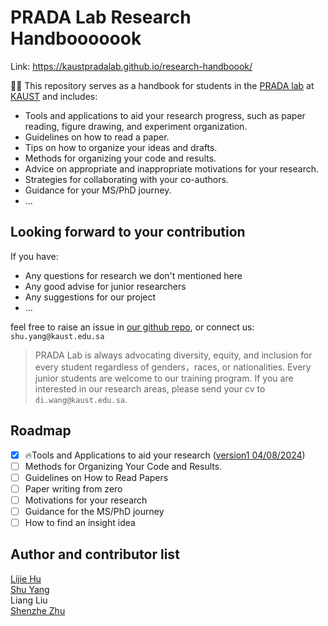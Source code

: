 # PRADA Lab Research Handbooooook
Link: <https://kaustpradalab.github.io/research-handboook/>

👋🏼 This repository serves as a handbook for students in the [PRADA lab](https://pradalab1.github.io/) at [KAUST](https://www.kaust.edu.sa/en/) and includes:
* Tools and applications to aid your research progress, such as paper reading, figure drawing, and experiment organization.
* Guidelines on how to read a paper.
* Tips on how to organize your ideas and drafts.
* Methods for organizing your code and results.
* Advice on appropriate and inappropriate motivations for your research.
* Strategies for collaborating with your co-authors.
* Guidance for your MS/PhD journey.
* ...

## Looking forward to your contribution
If you have:
* Any questions for research we don't mentioned here
* Any good advise for junior researchers
* Any suggestions for our project
* ...

feel free to raise an issue in [our github repo](https://github.com/kaustpradalab/research-handboook/tree/main?tab=readme-ov-file), or connect us: ``shu.yang@kaust.edu.sa``


>PRADA Lab is always advocating diversity, equity, and inclusion for every student regardless of genders，races, or nationalities. Every junior students are welcome to our training program. If you are interested in our research areas, please send your cv to `di.wang@kaust.edu.sa`.

## Roadmap
- [x] 🔥Tools and Applications to aid your research ([version1 04/08/2024](https://kaustpradalab.github.io/research-handboook/tools-and-applications-to-aid-your-research.html))
- [ ] Methods for Organizing Your Code and Results.
- [ ] Guidelines on How to Read Papers
- [ ] Paper writing from zero
- [ ] Motivations for your research
- [ ] Guidance for the MS/PhD journey
- [ ] How to find an insight idea

## Author and contributor list

[Lijie Hu](https://sites.google.com/view/lijiehu/homepage)  
[Shu Yang](https://shuyhere.github.io/)  
Liang Liu  
[Shenzhe Zhu](https://shenzhezhu.github.io/)


